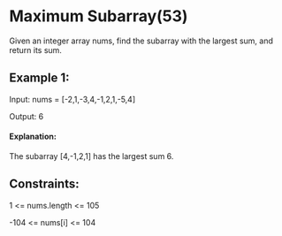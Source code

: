 # Maximum Subarray(53)

Given an integer array nums, find the 
subarray with the largest sum, and return its sum.

 

## Example 1:

Input: nums = [-2,1,-3,4,-1,2,1,-5,4]

Output: 6

#### Explanation: 
The subarray [4,-1,2,1] has the largest sum 6.

## Constraints:

1 <= nums.length <= 105

-104 <= nums[i] <= 104